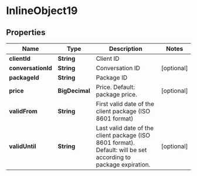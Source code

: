 

# InlineObject19


## Properties

Name | Type | Description | Notes
------------ | ------------- | ------------- | -------------
**clientId** | **String** | Client ID | 
**conversationId** | **String** | Conversation ID |  [optional]
**packageId** | **String** | Package ID | 
**price** | **BigDecimal** | Price. Default: package price. |  [optional]
**validFrom** | **String** | First valid date of the client package (ISO 8601 format) | 
**validUntil** | **String** | Last valid date of the client package (ISO 8601 format). Default: will be set according to package expiration. |  [optional]



